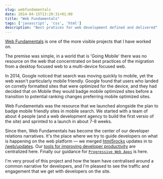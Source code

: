 ```yaml
---
slug: webfundamentals
date: 2014-04-15T13:20:31+01:00
title: "Web Fundamentals"
tags: ['javascript', 'css', 'html']
description: "Best pratices for web development defined and delivered"
---
```


[Web Fundamentals](https://developers.google.com/web/) is one of the more visible
projects that I have worked on. 

The premise was simple, in a world that is 'Going Mobile' there was no resource on
the web that concerntrated on best practices of the migration from a desktop focused
web to a multi-device focused web.

In 2014, Google noticed that search was moving quickly to mobile, yet the web wasn't
particularly mobile friendly. Google found that users who landed on corretly formatted
sites that were optimized for the device, and they had decided that on Mobile they would
badge mobile optimized sites before a transition to potential ranking changes preferring
mobile optimized sites.

Web Fundamentals was the resource that we launched alongside the plan to badge
mobile friendly sites in mobile search. We started with a team of about 4 people
(and a web development agency to build the first versio of the site) and sprinted to a
launch in about 7-8 weeks.

Since then, Web Fundamentals has become the center of our developer relations
narratives. It's the place where we try to guide developers on what is happening
on the web platform &mdash; we merged [html5rocks](/projects/html5rocks/)
updates in to [/web/updates](https://developers.google.com/web/updates). Our
[tools for improving developer
productivity](https://developers.google.com/web/tools) are centralized here.
Finally our guidance for [`Progressive Web
Apps`](https://developers.google.com/web/pwa) is here.

I'm very proud of this project and how the team have centralised around a common
narrative for developers, and I'm pleased to see the traffic and engagement that
we get with developers on the site.

